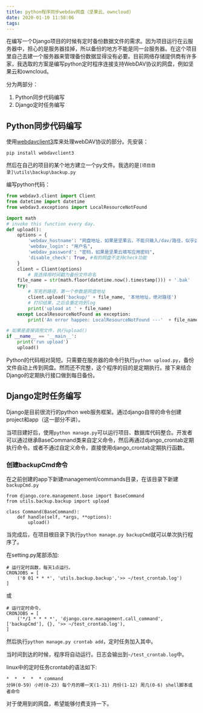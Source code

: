 ```yaml
---
title: python程序同步webdav网盘（坚果云、owncloud)
date: 2020-01-10 11:58:06
tags:
---
```


在编写一个Django项目的时候有定时备份数据文件的需求。因为项目运行在云服务器中，担心的是服务器挂掉，所以备份的地方不能是同一台服务器。在这个项目里自己去建一个服务器来管理备份数据显得没有必要。目前网络存储提供商有许多家，我选取的方案是编写python定时程序连接支持WebDAV协议的网盘，例如坚果云和owncloud。

分为两部分：

1. Python同步代码编写
2. Django定时任务编写

## Python同步代码编写

使用[webdavclient3](https://pypi.org/project/webdavclient3/)库来处理webDAV协议的部分。先安装：

```
pip install webdavclient3
```

然后在自己的项目的某个地方建立一个py文件。我选的是`[项目目录]\utils\backup\backup.py`

编写python代码：

```python
from webdav3.client import Client
from datetime import datetime
from webdav3.exceptions import LocalResourceNotFound

import math
# invoke this function every day.
def upload():
    options = {
        'webdav_hostname': "网盘地址，如果是坚果云，不能只输入/dav/路径，似乎这个文件夹不能访问，在下面再建一个文件夹，比如backup。网址中需要有backup的地址比如https://dav.jianguoyun.com/dav/backup",
        'webdav_login': "用户名",
        'webdav_password': "密码，如果是坚果云填写应用密码",
        'disable_check': True, #有的网盘不支持check功能
    }
    client = Client(options)
		# 我选择用时间戳为备份文件命名
    file_name = str(math.floor(datetime.now().timestamp())) + '.bak'
    try:
        # 写死的路径，第一个参数是网盘地址
        client.upload('backup/' + file_name, '本地地址，绝对路径')
        # 打印结果，之后会重定向到log
        print('upload at ' + file_name)
    except LocalResourceNotFound as exception:
        print('An error happen: LocalResourceNotFound ---'  + file_name)

# 如果是直接调用文件，执行upload()
if __name__ == '__main__':
    print('run upload')
    upload()
```

Python的代码相对简短。只需要在服务器的命令行执行`python upload.py`，备份文件自动上传到网盘。然而还不完整，这个程序的目的是定期执行。接下来结合Django的定期执行接口做到每日备份。



## Django定时任务编写

Django是目前很流行的python web服务框架。通过django自带的命令创建project和app（这一部分不讲）。

当项目建好后，使用`python manage.py`可以运行项目、数据库代码整合。开发者可以通过继承BaseCommand类来自定义命令，然后再通过django_crontab定期执行命令。或者不通过自定义命令，直接使用django_crontab定期执行函数。

### 创建backupCmd命令

在之前创建的app下新建management/commands目录，在该目录下新建`backupCmd.py`

```
from django.core.management.base import BaseCommand
from utils.backup.backup import upload

class Command(BaseCommand):
    def handle(self, *args, **options):
        upload()
```

当完成后，在项目根目录下执行`python manage.py backupCmd`就可以单次执行程序了。

在setting.py尾部添加:

```
# 运行定时函数，每天1点运行。
CRONJOBS = [
    ('0 01 * * *', 'utils.backup.backup','>> ~/test_crontab.log')
]
```
或
```
# 运行定时命令， 
CRONJOBS = [
    ('*/1 * * * *', 'django.core.management.call_command', ['backupCmd'], {}, '>> ~/test_crontab.log'),
]
```

然后执行`python manage.py crontab add`，定时任务加入其中。

当时间到达的时候，程序将自动运行。日志会输出到`~/test_crontab.log`中。

linux中的定时任务crontab的语法如下:

```
*  *  *  *  * command
分钟(0-59) 小时(0-23) 每个月的哪一天(1-31) 月份(1-12) 周几(0-6) shell脚本或者命令
```



对于使用到的网盘，希望能够付费支持一下。